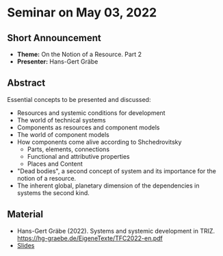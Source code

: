 # Seminar on May 03, 2022

## Short Announcement

* __Theme:__   On the Notion of a Resource. Part 2
* __Presenter:__ Hans-Gert Gräbe

## Abstract

Essential concepts to be presented and discussed:
- Resources and systemic conditions for development
- The world of technical systems
- Components as resources and component models
- The world of component models
- How components come alive according to Shchedrovitsky
  - Parts, elements, connections
  - Functional and attributive properties
  - Places and Content
- "Dead bodies", a second concept of system and its importance for the notion
  of a resource.
- The inherent global, planetary dimension of the dependencies in systems the
  second kind.

## Material

- Hans-Gert Gräbe (2022).  Systems and systemic development in TRIZ.
  <https://hg-graebe.de/EigeneTexte/TFC2022-en.pdf>
- [Slides](Slides.pdf)